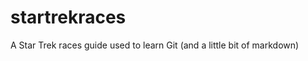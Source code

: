 startrekraces
=============

A Star Trek races guide used to learn Git (and a little bit of markdown)
